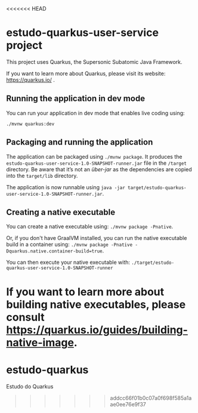 <<<<<<< HEAD
# estudo-quarkus-user-service project

This project uses Quarkus, the Supersonic Subatomic Java Framework.

If you want to learn more about Quarkus, please visit its website: https://quarkus.io/ .

## Running the application in dev mode

You can run your application in dev mode that enables live coding using:
```
./mvnw quarkus:dev
```

## Packaging and running the application

The application can be packaged using `./mvnw package`.
It produces the `estudo-quarkus-user-service-1.0-SNAPSHOT-runner.jar` file in the `/target` directory.
Be aware that it’s not an _über-jar_ as the dependencies are copied into the `target/lib` directory.

The application is now runnable using `java -jar target/estudo-quarkus-user-service-1.0-SNAPSHOT-runner.jar`.

## Creating a native executable

You can create a native executable using: `./mvnw package -Pnative`.

Or, if you don't have GraalVM installed, you can run the native executable build in a container using: `./mvnw package -Pnative -Dquarkus.native.container-build=true`.

You can then execute your native executable with: `./target/estudo-quarkus-user-service-1.0-SNAPSHOT-runner`

If you want to learn more about building native executables, please consult https://quarkus.io/guides/building-native-image.
=======
# estudo-quarkus
Estudo do Quarkus
>>>>>>> addcc66f01b0c07a0f698f585a1aae0ee76e9f37
